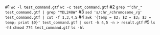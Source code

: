 #1
`wc -l test_command.gtf`
`wc -c test_command.gtf`
#2
`grep "^chr_" test_command.gtf | grep "YDL248W"`
#3
`sed 's/chr_/chromosome_/g' test_command.gtf | cut -f 1,3,4,5`
#4
`awk '{temp = $2; $2 = $3; $3 = temp; print $0}' test_command.gtf | sort -k 4,5 -n > result.gtf`
#5
`ls -hl`
`chmod 774 test_command.gtf`
`ls -hl`

